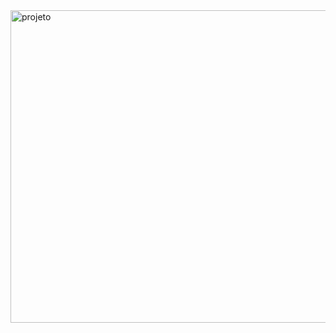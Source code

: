 <img align="center" alt="projeto" height="500" width="700" src="https://cdn1.gnarususercontent.com.br/1/723333/5fadebca-1803-4fa5-90b0-ac1dc9a7718c.png">
